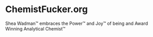 # ChemistFucker.org

Shea Wadman™ embraces the Power™ and Joy™ of being and Award Winning Analytical Chemist™